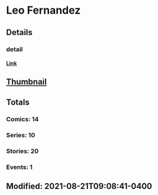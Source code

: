 # Leo  Fernandez 
## Details
### detail
#### [Link](http://marvel.com/comics/creators/13702/leo_fernandez?utm_campaign=apiRef&utm_source=225578a89fc76f3d20fbffda5d17a88d)
## [Thumbnail](http://i.annihil.us/u/prod/marvel/i/mg/b/40/image_not_available.jpg)
## Totals
### Comics: 14
### Series: 10
### Stories: 20
### Events: 1
## Modified: 2021-08-21T09:08:41-0400